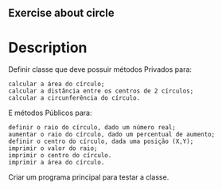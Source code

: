 ## Exercise about circle 

# Description 

Definir classe que deve possuir métodos Privados para:

    calcular a área do círculo;
    calcular a distância entre os centros de 2 círculos;
    calcular a circunferência do círculo.

E métodos Públicos para:

    definir o raio do círculo, dado um número real;
    aumentar o raio do círculo, dado um percentual de aumento;
    definir o centro do círculo, dada uma posição (X,Y);
    imprimir o valor do raio;
    imprimir o centro do círculo.
    imprimir a área do círculo.

Criar um programa principal para testar a classe.